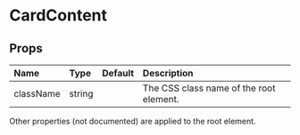 CardContent
===========



Props
-----


| Name | Type | Default | Description |
|:-----|:-----|:-----|:-----|
| className | string |  |  The CSS class name of the root element. |

Other properties (not documented) are applied to the root element.
